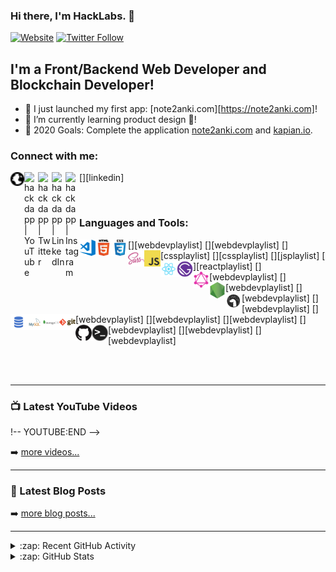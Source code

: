 ### Hi there, I'm HackLabs. 👋

[![Website](https://img.shields.io/website?label=hackdapp.com&style=for-the-badge&url=https%3A%2F%2Fhackdapp.com)](https://hackdapp.com)
[![Twitter Follow](https://img.shields.io/twitter/follow/hackdapp?color=1DA1F2&logo=twitter&style=for-the-badge)](https://twitter.com/intent/follow?original_referer=https%3A%2F%2Fgithub.com%2Fhackdapp&screen_name=hackdapp)

## I'm a Front/Backend Web Developer and Blockchain Developer!

- 🔭 I just launched my first app: [note2anki.com][https://note2anki.com]!
- 🌱 I’m currently learning product design 🤣!
- 🥅 2020 Goals: Complete the application [note2anki.com](https://note2anki.com) and [kapian.io](https://kapian.io).

### Connect with me:

[<img align="left" alt="hackdapp.com" width="22px" src="https://raw.githubusercontent.com/iconic/open-iconic/master/svg/globe.svg" />][website]
[<img align="left" alt="hackdapp | YouTube" width="22px" src="https://cdn.jsdelivr.net/npm/simple-icons@v3/icons/youtube.svg" />][youtube]
[<img align="left" alt="hackdapp | Twitter" width="22px" src="https://cdn.jsdelivr.net/npm/simple-icons@v3/icons/twitter.svg" />][twitter]
[<img align="left" alt="hackdapp | LinkedIn" width="22px" src="https://cdn.jsdelivr.net/npm/simple-icons@v3/icons/linkedin.svg" />][linkedin]
[<img align="left" alt="hackdapp | Instagram" width="22px" src="https://cdn.jsdelivr.net/npm/simple-icons@v3/icons/instagram.svg" />][instagram]

<br />

### Languages and Tools:

[<img align="left" alt="Visual Studio Code" width="26px" src="https://raw.githubusercontent.com/github/explore/80688e429a7d4ef2fca1e82350fe8e3517d3494d/topics/visual-studio-code/visual-studio-code.png" />][webdevplaylist]
[<img align="left" alt="HTML5" width="26px" src="https://raw.githubusercontent.com/github/explore/80688e429a7d4ef2fca1e82350fe8e3517d3494d/topics/html/html.png" />][webdevplaylist]
[<img align="left" alt="CSS3" width="26px" src="https://raw.githubusercontent.com/github/explore/80688e429a7d4ef2fca1e82350fe8e3517d3494d/topics/css/css.png" />][cssplaylist]
[<img align="left" alt="Sass" width="26px" src="https://raw.githubusercontent.com/github/explore/80688e429a7d4ef2fca1e82350fe8e3517d3494d/topics/sass/sass.png" />][cssplaylist]
[<img align="left" alt="JavaScript" width="26px" src="https://raw.githubusercontent.com/github/explore/80688e429a7d4ef2fca1e82350fe8e3517d3494d/topics/javascript/javascript.png" />][jsplaylist]
[<img align="left" alt="React" width="26px" src="https://raw.githubusercontent.com/github/explore/80688e429a7d4ef2fca1e82350fe8e3517d3494d/topics/react/react.png" />][reactplaylist]
[<img align="left" alt="Gatsby" width="26px" src="https://raw.githubusercontent.com/github/explore/e94815998e4e0713912fed477a1f346ec04c3da2/topics/gatsby/gatsby.png" />][webdevplaylist]
[<img align="left" alt="GraphQL" width="26px" src="https://raw.githubusercontent.com/github/explore/80688e429a7d4ef2fca1e82350fe8e3517d3494d/topics/graphql/graphql.png" />][webdevplaylist]
[<img align="left" alt="Node.js" width="26px" src="https://raw.githubusercontent.com/github/explore/80688e429a7d4ef2fca1e82350fe8e3517d3494d/topics/nodejs/nodejs.png" />][webdevplaylist]
[<img align="left" alt="Deno" width="26px" src="https://raw.githubusercontent.com/github/explore/361e2821e2dea67711cde99c9c40ed357061cf27/topics/deno/deno.png" />][webdevplaylist]
[<img align="left" alt="SQL" width="26px" src="https://raw.githubusercontent.com/github/explore/80688e429a7d4ef2fca1e82350fe8e3517d3494d/topics/sql/sql.png" />][webdevplaylist]
[<img align="left" alt="MySQL" width="26px" src="https://raw.githubusercontent.com/github/explore/80688e429a7d4ef2fca1e82350fe8e3517d3494d/topics/mysql/mysql.png" />][webdevplaylist]
[<img align="left" alt="MongoDB" width="26px" src="https://raw.githubusercontent.com/github/explore/80688e429a7d4ef2fca1e82350fe8e3517d3494d/topics/mongodb/mongodb.png" />][webdevplaylist]
[<img align="left" alt="Git" width="26px" src="https://raw.githubusercontent.com/github/explore/80688e429a7d4ef2fca1e82350fe8e3517d3494d/topics/git/git.png" />][webdevplaylist]
[<img align="left" alt="GitHub" width="26px" src="https://raw.githubusercontent.com/github/explore/78df643247d429f6cc873026c0622819ad797942/topics/github/github.png" />][webdevplaylist]
[<img align="left" alt="Terminal" width="26px" src="https://raw.githubusercontent.com/github/explore/80688e429a7d4ef2fca1e82350fe8e3517d3494d/topics/terminal/terminal.png" />][webdevplaylist]

<br />
<br />

---

### 📺 Latest YouTube Videos

<!-- YOUTUBE:START -->
!-- YOUTUBE:END -->

➡️ [more videos...](https://youtube.com/hackdapp)

---

### 📕 Latest Blog Posts

<!-- BLOG-POST-LIST:START -->
<!-- BLOG-POST-LIST:END -->

➡️ [more blog posts...](https://www.hackdapp.com)

---

<details>
  <summary>:zap: Recent GitHub Activity</summary>
  
<!--START_SECTION:activity-->
<!--END_SECTION:activity-->

</details>

<details>
  <summary>:zap: GitHub Stats</summary>
  <img align="left" alt="hackdapp's GitHub Stats" src="https://github-readme-stats.hackdapp.vercel.app/api?username=hackdapp&show_icons=true&hide_border=true" />
</details>

[website]: https://hackdapp.com
[twitter]: https://twitter.com/hackdapp
[youtube]: https://youtube.com/hackdapp
[instagram]: https://instagram.com/hackdapp
